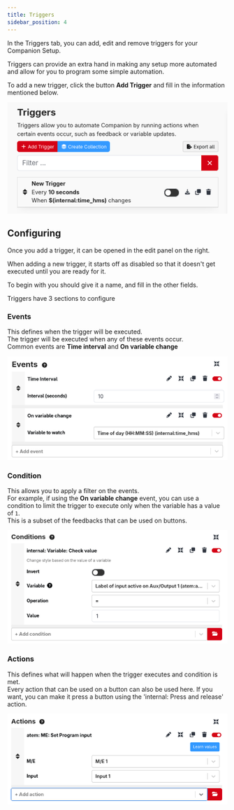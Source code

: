 ```yaml
---
title: Triggers
sidebar_position: 4
---
```


In the Triggers tab, you can add, edit and remove triggers for your Companion Setup.

Triggers can provide an extra hand in making any setup more automated and allow for you to program some simple automation.

To add a new trigger, click the button **Add Trigger** and fill in the information mentioned below.

![Triggers](images/triggers.png?raw=true 'Triggers')

## Configuring

Once you add a trigger, it can be opened in the edit panel on the right.

When adding a new trigger, it starts off as disabled so that it doesn't get executed until you are ready for it.

To begin with you should give it a name, and fill in the other fields.

Triggers have 3 sections to configure

### Events

This defines when the trigger will be executed.  
 The trigger will be executed when any of these events occur.  
 Common events are **Time interval** and **On variable change**

![Events](images/triggers/events.png?raw=true 'Events')

### Condition

This allows you to apply a filter on the events.  
 For example, if using the **On variable change** event, you can use a condition to limit the trigger to execute only when the variable has a value of `1`.  
 This is a subset of the feedbacks that can be used on buttons.

![Condition](images/triggers/condition.png?raw=true 'Condition')

### Actions

This defines what will happen when the trigger executes and condition is met.  
 Every action that can be used on a button can also be used here. If you want, you can make it press a button using the 'internal: Press and release' action.

![Actions](images/triggers/actions.png?raw=true 'Actions')
